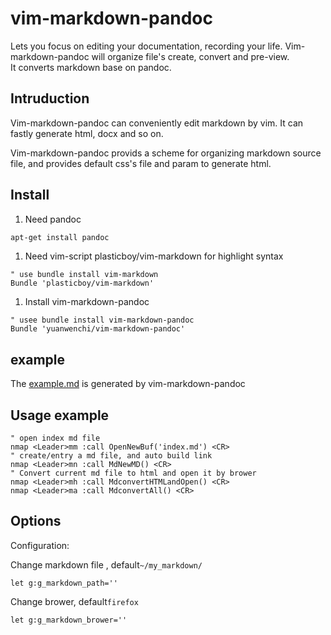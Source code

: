 # vim-markdown-pandoc

Lets you focus on editing your documentation, recording your life. 
Vim-markdown-pandoc will organize file's create, convert and pre-view.  
It converts markdown base on pandoc. 

## Intruduction

Vim-markdown-pandoc can conveniently edit markdown by vim. It can fastly generate html, docx and so on.

Vim-markdown-pandoc provids a scheme for organizing markdown source file, and provides default css's file and param to generate html.

## Install

1. Need pandoc
```bash
apt-get install pandoc
```

1. Need vim-script plasticboy/vim-markdown for highlight syntax
```vim
" use bundle install vim-markdown
Bundle 'plasticboy/vim-markdown'
```

1. Install vim-markdown-pandoc
```vim
" usee bundle install vim-markdown-pandoc
Bundle 'yuanwenchi/vim-markdown-pandoc'
```

## example

The [example.md](./src/example.html) is generated by vim-markdown-pandoc

## Usage example

```vim
" open index md file
nmap <Leader>mm :call OpenNewBuf('index.md') <CR>
" create/entry a md file, and auto build link
nmap <Leader>mn :call MdNewMD() <CR>
" Convert current md file to html and open it by brower
nmap <Leader>mh :call MdconvertHTMLandOpen() <CR>
nmap <Leader>ma :call MdconvertAll() <CR>
```

## Options

Configuration:

Change markdown file , default`~/my_markdown/`
```vim
let g:g_markdown_path=''
```
Change brower, default`firefox`
```vim
let g:g_markdown_brower=''
```

